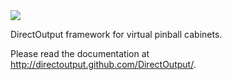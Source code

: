 <img src="http://directoutput.github.com/DirectOutput/DirectOutput_Small.png">

DirectOutput framework for virtual pinball cabinets.

Please read the documentation at <a href="http://directoutput.github.com/DirectOutput/">http://directoutput.github.com/DirectOutput/</a>.

